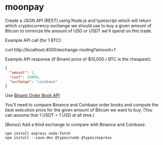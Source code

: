 # moonpay


Create a JSON API (REST) using Node.js and typescript which will return which cryptocurrency exchange we should use to buy a given amount of Bitcoin to minimize the amount of USD or USDT we'll spend on this trade.

Example API call (for 1 BTC):

curl http://localhost:4000/exchange-routing?amount=1

Example API response (if Binami price of $10,000 / BTC is the cheapest):

```json
{
  "amount": 1,
  "cost": 10000,
  "exchange": "coinbase"
}
```

Use [Binami Order Book API](https://github.com/binance/binance-spot-api-docs/blob/master/rest-api.md#order-book)

You'll need to compare Binance and Coinbase order books and compute the best execution price for the given amount of Bitcoin we want to buy. (You can assume that 1 USDT = 1 USD at all time.)

[Bonus] Add a third exchange to compare with Binance and Coinbase.



```
npm install express node-fetch
npm install --save-dev @types/node @types/express
```
